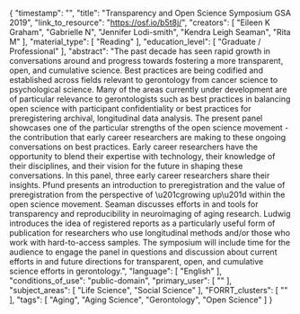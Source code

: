 {
    "timestamp": "",
    "title": "Transparency and Open Science Symposium GSA 2019",
    "link_to_resource": "https://osf.io/b5t8j/",
    "creators": [
        "Eileen K Graham",
        "Gabrielle N",
        "Jennifer Lodi-smith",
        "Kendra Leigh Seaman",
        "Rita M"
    ],
    "material_type": [
        "Reading"
    ],
    "education_level": [
        "Graduate / Professional"
    ],
    "abstract": "The past decade has seen rapid growth in conversations around and progress towards fostering a more transparent, open, and cumulative science. Best practices are being codified and established across fields relevant to gerontology from cancer science to psychological science. Many of the areas currently under development are of particular relevance to gerontologists such as best practices in balancing open science with participant confidentiality or best practices for preregistering archival, longitudinal data analysis. The present panel showcases one of the particular strengths of the open science movement - the contribution that early career researchers are making to these ongoing conversations on best practices. Early career researchers have the opportunity to blend their expertise with technology, their knowledge of their disciplines, and their vision for the future in shaping these conversations. In this panel, three early career researchers share their insights. Pfund presents an introduction to preregistration and the value of preregistration from the perspective of \u201cgrowing up\u201d within the open science movement. Seaman discusses efforts in and tools for transparency and reproducibility in neuroimaging of aging research. Ludwig introduces the idea of registered reports as a particularly useful form of publication for researchers who use longitudinal methods and/or those who work with hard-to-access samples. The symposium will include time for the audience to engage the panel in questions and discussion about current efforts in and future directions for transparent, open, and cumulative science efforts in gerontology.",
    "language": [
        "English"
    ],
    "conditions_of_use": "public-domain",
    "primary_user": [
        ""
    ],
    "subject_areas": [
        "Life Science",
        "Social Science"
    ],
    "FORRT_clusters": [
        ""
    ],
    "tags": [
        "Aging",
        "Aging Science",
        "Gerontology",
        "Open Science"
    ]
}